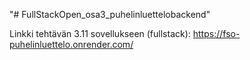 "# FullStackOpen_osa3_puhelinluettelobackend" 

Linkki tehtävän 3.11 sovellukseen (fullstack): https://fso-puhelinluettelo.onrender.com/